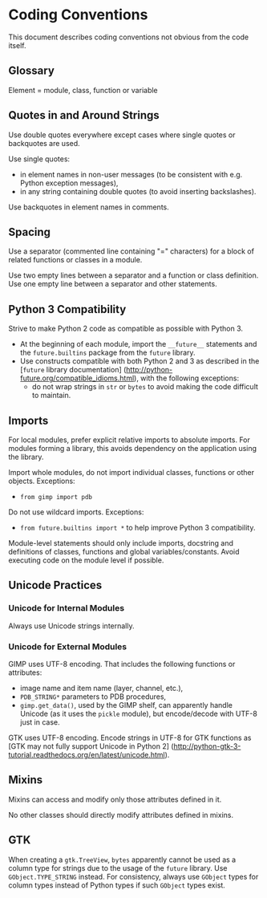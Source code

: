 Coding Conventions
==================

This document describes coding conventions not obvious from the code itself.


Glossary
--------

Element = module, class, function or variable


Quotes in and Around Strings
----------------------------

Use double quotes everywhere except cases where single quotes or backquotes are
used.

Use single quotes:
* in element names in non-user messages (to be consistent with e.g. Python
  exception messages),
* in any string containing double quotes (to avoid inserting backslashes).

Use backquotes in element names in comments.


Spacing
-------

Use a separator (commented line containing "=" characters) for a block of
related functions or classes in a module.

Use two empty lines between a separator and a function or class definition. Use
one empty line between a separator and other statements.


Python 3 Compatibility
----------------------

Strive to make Python 2 code as compatible as possible with Python 3.
* At the beginning of each module, import the `__future__` statements and the
  `future.builtins` package from the `future` library.
* Use constructs compatible with both Python 2 and 3 as described in the
  [`future` library documentation]
  (http://python-future.org/compatible_idioms.html),
  with the following exceptions:
  * do not wrap strings in `str` or `bytes` to avoid making the code difficult
    to maintain.


Imports
-------

For local modules, prefer explicit relative imports to absolute imports. For
modules forming a library, this avoids dependency on the application using the
library.

Import whole modules, do not import individual classes, functions or other
objects. Exceptions:
* `from gimp import pdb`

Do not use wildcard imports. Exceptions:
* `from future.builtins import *` to help improve Python 3 compatibility.

Module-level statements should only include imports, docstring and definitions
of classes, functions and global variables/constants. Avoid executing code on
the module level if possible.


Unicode Practices
-----------------

### Unicode for Internal Modules

Always use Unicode strings internally.

### Unicode for External Modules

GIMP uses UTF-8 encoding. That includes the following functions or attributes:
* image name and item name (layer, channel, etc.),
* `PDB_STRING*` parameters to PDB procedures,
* `gimp.get_data()`, used by the GIMP shelf, can apparently handle Unicode (as it
  uses the `pickle` module), but encode/decode with UTF-8 just in case.

GTK uses UTF-8 encoding. Encode strings in UTF-8 for GTK functions as
[GTK may not fully support Unicode in Python 2]
(http://python-gtk-3-tutorial.readthedocs.org/en/latest/unicode.html).


Mixins
------

Mixins can access and modify only those attributes defined in it.

No other classes should directly modify attributes defined in mixins.


GTK
---

When creating a `gtk.TreeView`, `bytes` apparently cannot be used as a column
type for strings due to the usage of the `future` library. Use
`GObject.TYPE_STRING` instead. For consistency, always use `GObject` types for
column types instead of Python types if such `GObject` types exist.
